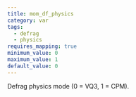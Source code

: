 ```yaml
---
title: mom_df_physics
category: var
tags:
  - defrag
  - physics
requires_mapping: true
minimum_value: 0
maximum_value: 1
default_value: 0
---
```


Defrag physics mode (0 = VQ3, 1 = CPM).